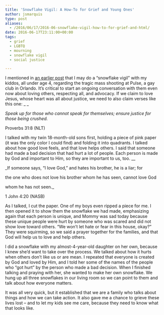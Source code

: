 ```yaml
---
title: 'Snowflake Vigil: A How-To for Grief and Young Ones'
author: jsmarquis
type: post
aliases:
  - /2016/06/17/2016-06-snowflake-vigil-how-to-for-grief-and-html/
date: 2016-06-17T23:11:00+00:00
tags:
  - grief
  - LGBTQ
  - mourning
  - snowflake vigil
  - social justice

---
```


I mentioned in <a href="/cottonwoodblessings/2016/06/snowflake-vigil.html" target="_blank">an earlier post</a> that I may do a &#8220;snowflake vigil&#8221; with my kiddos, all under age 4, regarding the tragic mass shooting at Pulse, a gay club in Orlando. It&#8217;s critical to start an ongoing conversation with them even now about loving others, respecting all, and advocacy. If we claim to love Jesus, whose heart was all about justice, we need to also claim verses like this one:  _
_

_Speak up for those who cannot speak for themselves; ensure justice for those being crushed._

Proverbs 31:8 (NLT)

I talked with my twin 18-month-old sons first, holding a piece of pink paper (it was the only color I could find) and folding it into quadrants. I talked about how good love feels, and that love helps others. I said that someone had made a bad decision that had hurt a lot of people. Each person is made by God and important to Him, so they are important to us, too.
__

_If someone says, &#8220;I love God,&#8221; and hates his brother, he is a liar; for

the one who does not love his brother whom he has seen, cannot love God

whom he has not seen._

1 John 4:20 (NASB)

As I talked, I cut the paper. One of my boys even ripped a piece for me. I then opened it to show them the snowflake we had made, emphasizing again that each person is unique, and Mommy was sad today because these unique people were hurt by someone who was scared and did not show love toward others. &#8220;We won&#8217;t let hate or fear in this house, okay?&#8221; They were squirming, so we said a prayer together for the families, and that God will help us to love and help others.

I did a snowflake with my almost-4-year-old daughter on her own, because I knew she&#8217;d want to take over the process. We talked about how it hurts when others don&#8217;t like us or are mean. I repeated that everyone is created by God and loved by Him, and I told her some of the names of the people who &#8220;got hurt&#8221; by the person who made a bad decision. When I finished talking and praying with her, she wanted to make her own snowflake. We hung up all three snowflakes in our living room so we can point to them and talk about how everyone matters.

It was all very quick, but it established that we are a family who talks about things and how we can take action. It also gave me a chance to grieve these lives lost &#8211; and to let my kids see me care, because they need to know what that looks like.